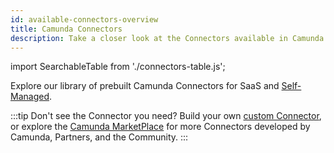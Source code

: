 ```yaml
---
id: available-connectors-overview
title: Camunda Connectors
description: Take a closer look at the Connectors available in Camunda 8.
---
```


import SearchableTable from './connectors-table.js';

Explore our library of prebuilt Camunda Connectors for SaaS and [Self-Managed](/self-managed/connectors-deployment/install-and-start.md).

<SearchableTable />

:::tip
Don't see the Connector you need? Build your own [custom Connector](/components/connectors/custom-built-connectors/build-connector.md), or explore the [Camunda MarketPlace](https://marketplace.camunda.com/) for more Connectors developed by Camunda, Partners, and the Community.
:::
